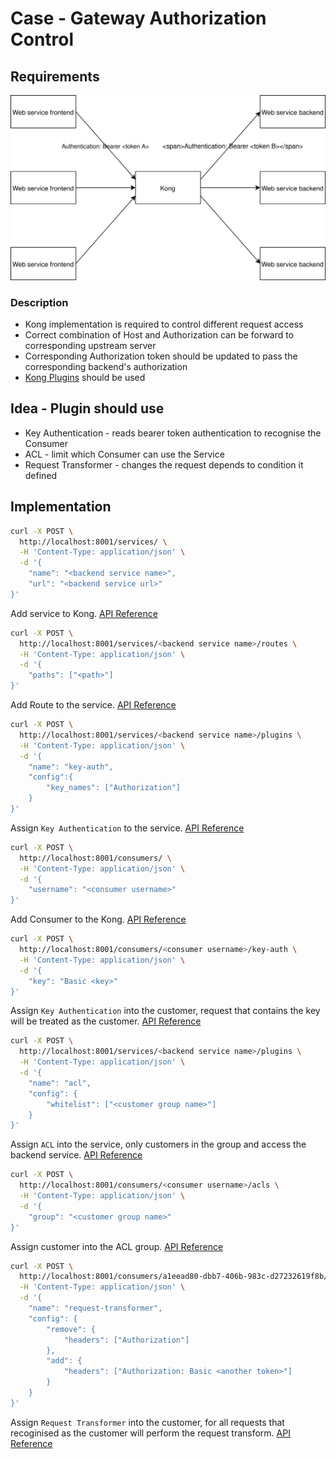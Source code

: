 # Case - Gateway Authorization Control

## Requirements

![](../.gitbook/assets/gateway-control-authorization.svg)

### Description

* Kong implementation is required to control different request access
* Correct combination of Host and Authorization can be forward to corresponding upstream server
* Corresponding Authorization token should be updated to pass the corresponding backend's authorization
* [Kong Plugins](https://docs.konghq.com/hub/) should be used

## Idea - Plugin should use

* Key Authentication - reads bearer token authentication to recognise the Consumer
* ACL - limit which Consumer can use the Service
* Request Transformer - changes the request depends to condition it defined

## Implementation

```bash
curl -X POST \
  http://localhost:8001/services/ \
  -H 'Content-Type: application/json' \
  -d '{
    "name": "<backend service name>",
    "url": "<backend service url>"
}'
```

Add service to Kong. [API Reference](https://docs.konghq.com/1.0.x/admin-api/#add-service)

```bash
curl -X POST \
  http://localhost:8001/services/<backend service name>/routes \
  -H 'Content-Type: application/json' \
  -d '{
    "paths": ["<path>"]
}'
```

Add Route to the service. [API Reference](https://docs.konghq.com/1.0.x/admin-api/#add-route)

```bash
curl -X POST \
  http://localhost:8001/services/<backend service name>/plugins \
  -H 'Content-Type: application/json' \
  -d '{
    "name": "key-auth",
    "config":{
        "key_names": ["Authorization"]
    }
}'
```

Assign `Key Authentication` to the service. [API Reference](https://docs.konghq.com/hub/kong-inc/key-auth/)

```bash
curl -X POST \
  http://localhost:8001/consumers/ \
  -H 'Content-Type: application/json' \
  -d '{
    "username": "<consumer username>"
}'
```

Add Consumer to the Kong. [API Reference](https://docs.konghq.com/1.0.x/admin-api/#create-consumer)

```bash
curl -X POST \
  http://localhost:8001/consumers/<consumer username>/key-auth \
  -H 'Content-Type: application/json' \
  -d '{
    "key": "Basic <key>"
}'
```

Assign `Key Authentication` into the customer, request that contains the key will be treated as the customer. [API Reference](https://docs.konghq.com/1.0.x/admin-api/#add-route)

```bash
curl -X POST \
  http://localhost:8001/services/<backend service name>/plugins \
  -H 'Content-Type: application/json' \
  -d '{
    "name": "acl",
    "config": {
        "whitelist": ["<customer group name>"]
    }
}'
```

Assign `ACL` into the service, only customers in the group and access the backend service. [API Reference](https://docs.konghq.com/hub/kong-inc/acl/)

```bash
curl -X POST \
  http://localhost:8001/consumers/<consumer username>/acls \
  -H 'Content-Type: application/json' \
  -d '{
    "group": "<customer group name>"
}'
```

Assign customer into the ACL group. [API Reference](https://docs.konghq.com/1.0.x/admin-api/#add-route)

```bash
curl -X POST \
  http://localhost:8001/consumers/a1eead80-dbb7-406b-983c-d27232619f8b/plugins \
  -H 'Content-Type: application/json' \
  -d '{
    "name": "request-transformer",
    "config": {
        "remove": {
            "headers": ["Authorization"]
        },
        "add": {
            "headers": ["Authorization: Basic <another token>"]
        }
    }
}'
```

Assign `Request Transformer` into the customer, for all requests that recoginised as the customer will perform the request transform. [API Reference](https://docs.konghq.com/hub/kong-inc/request-transformer/#enabling-the-plugin-on-a-consumer)


